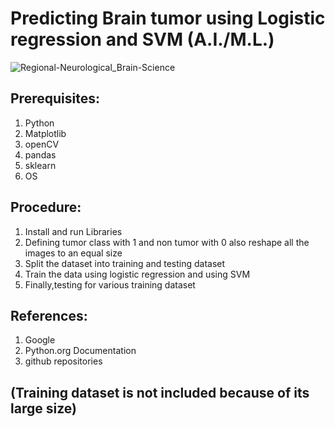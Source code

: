 # Predicting Brain tumor using Logistic regression and SVM (A.I./M.L.)

![Regional-Neurological_Brain-Science](https://user-images.githubusercontent.com/55297929/178926280-5ea1dc0f-d451-4dee-ae3f-ba2e1389d9f4.jpeg)

## Prerequisites:
1. Python
2. Matplotlib
3. openCV
4. pandas
5. sklearn
6. OS

## Procedure:

1. Install and run Libraries
2. Defining tumor class with 1 and non tumor with 0 also reshape all the images to an equal size
3. Split the dataset into training and testing dataset
4. Train the data using logistic regression and using SVM
5. Finally,testing for various training dataset

## References:

1. Google
2. Python.org Documentation
3. github repositories

## (Training dataset is not included because of its large size)
